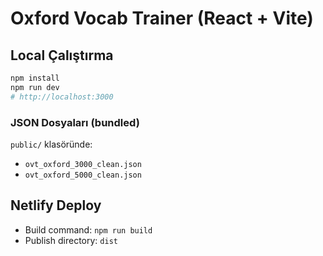 # Oxford Vocab Trainer (React + Vite)

## Local Çalıştırma
```bash
npm install
npm run dev
# http://localhost:3000
```

### JSON Dosyaları (bundled)
`public/` klasöründe:
- `ovt_oxford_3000_clean.json`
- `ovt_oxford_5000_clean.json`

## Netlify Deploy
- Build command: `npm run build`
- Publish directory: `dist`
